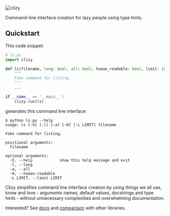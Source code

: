 ![clizy](clizy.gif)

Command-line interface creation for lazy people using type hints.

## Quickstart

This code snippet:

```python
# ls.py
import clizy

def ls(filename, long: bool, all: bool, human_readable: bool, limit: int=None):
    """
    Fake command for listing.
    """
    ...

if __name__ == '__main__':
    clizy.run(ls)
```

generates this command line interface:

```console
$ python ls.py --help
usage: ls [-h] [-l] [-a] [-H] [-L LIMIT] filename

Fake command for listing.

positional arguments:
  filename

optional arguments:
  -h, --help            show this help message and exit
  -l, --long
  -a, --all
  -H, --human-readable
  -L LIMIT, --limit LIMIT
```

Clizy simplifies command line interface creation by using things we all use, know and love -
arguments names, default values, docstrings and type hints - without unnecessary complexities
and overwhelming documentation.

Interested? See [docs](docs.md) and [comparison](comparison.md) with other libraries.
